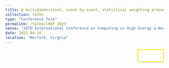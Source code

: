 ```yaml
---
title: A multidimensional, event-by-event, statistical weighting procedure for signal to background separation$ \| \textit{CHEP}$
collection: talks
type: "Conference Talk"
permalink: /talks/CHEP_2023
venue: "26TH International Conference on Computing in High Energy & Nuclear Physics"
date: 2023-04-10
location: "Norfolk, Virgnia"
---
```


<div style="display: flex; align-items: flex-start; justify-content: flex-end; border: 2px solid #f9e40c; padding: 10px; border-radius: 5px; width: fit-content; box-shadow: 0 2px 4px rgba(0, 0, 0, 0.1); margin-left: auto;">
  <p style="margin: 0;">
    <a href="https://indico.jlab.org/event/459/abstracts/1884/" style="text-decoration: none; color: #ffffff; font-weight: bold;">
      Abstract
    </a>
  </p>
</div>
